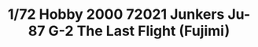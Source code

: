 ---
layout: product
title: "1/72 Hobby 2000 72021 Junkers Ju-87 G-2 The Last Flight  (Fujimi)"
price: "2000" 
desc: "Maketa"
img_path: "/assets/img/H2K72021.webp"
brand: "N/A"
available: false
special_offer: false
new: false
soon: false
cat: "010000"
subcat: "011900"
subsubcat: "0N/A"
sifra: "H2K72021"
popular: false
spec: false
---